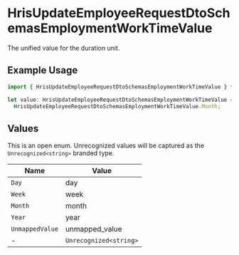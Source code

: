 # HrisUpdateEmployeeRequestDtoSchemasEmploymentWorkTimeValue

The unified value for the duration unit.

## Example Usage

```typescript
import { HrisUpdateEmployeeRequestDtoSchemasEmploymentWorkTimeValue } from "@stackone/stackone-client-ts/sdk/models/shared";

let value: HrisUpdateEmployeeRequestDtoSchemasEmploymentWorkTimeValue =
  HrisUpdateEmployeeRequestDtoSchemasEmploymentWorkTimeValue.Month;
```

## Values

This is an open enum. Unrecognized values will be captured as the `Unrecognized<string>` branded type.

| Name                   | Value                  |
| ---------------------- | ---------------------- |
| `Day`                  | day                    |
| `Week`                 | week                   |
| `Month`                | month                  |
| `Year`                 | year                   |
| `UnmappedValue`        | unmapped_value         |
| -                      | `Unrecognized<string>` |